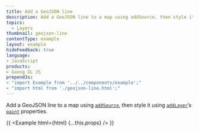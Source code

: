 ```yaml
---
title: Add a GeoJSON line
description: Add a GeoJSON line to a map using addSource, then style it using addLayer’s paint properties.
topics:
  - Layers
thumbnail: geojson-line
contentType: example
layout: example
hideFeedback: true
language:
- JavaScript
products:
- Goong GL JS
prependJs:
- "import Example from '../../components/example';"
- "import html from './geojson-line.html';"
---
```


Add a GeoJSON line to a map using [`addSource`](/docs/javascript/map/#map#addsource), then style it using [`addLayer`](/docs/javascript/map/#map#addlayer)’s [`paint`](/docs/style-spec/layers/#line) properties.

{{ <Example html={html} {...this.props} /> }}
